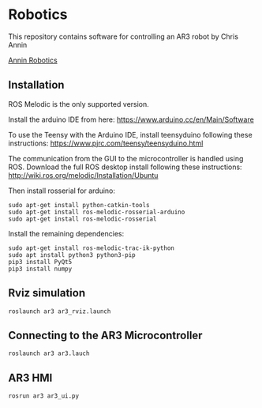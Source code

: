 # Robotics
This repository contains software for controlling an AR3 robot by Chris Annin

[Annin Robotics](https://anninrobotics.com/)

## Installation
ROS Melodic is the only supported version.

Install the arduino IDE from here: https://www.arduino.cc/en/Main/Software

To use the Teensy with the Arduino IDE, install teensyduino following these instructions: https://www.pjrc.com/teensy/teensyduino.html

The communication from the GUI to the microcontroller is handled using ROS. Download the full ROS desktop install following these instructions: http://wiki.ros.org/melodic/Installation/Ubuntu

Then install rosserial for arduino:
```
sudo apt-get install python-catkin-tools
sudo apt-get install ros-melodic-rosserial-arduino
sudo apt-get install ros-melodic-rosserial
```

Install the remaining dependencies:
```
sudo apt-get install ros-melodic-trac-ik-python
sudo apt install python3 python3-pip
pip3 install PyQt5
pip3 install numpy
```

## Rviz simulation
```
roslaunch ar3 ar3_rviz.launch
```

## Connecting to the AR3 Microcontroller
```
roslaunch ar3 ar3.lauch
```

## AR3 HMI
```
rosrun ar3 ar3_ui.py
```
